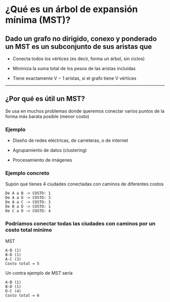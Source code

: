 # ¿Qué es un árbol de expansión mínima (MST)?

## Dado un grafo no dirigido, conexo y ponderado un MST es un subconjunto de sus aristas que

- Conecta todos los vértices (es decir, forma un árbol, sin ciclos)

- Minimiza la suma total de los pesos de las aristas incluidas

- Tiene exactamente V − 1 aristas, si el grafo tiene V vértices

---

## ¿Por qué es útil un MST?

Se usa en muchos problemas donde queremos conectar varios puntos de la forma más barata posible (menor costo)

### Ejemplo

- Diseño de redes eléctricas, de carreteras, o de internet

- Agrupamiento de datos (clustering)

- Procesamiento de imágenes

### Ejemplo concreto

Supón que tienes 4 ciudades conectadas con caminos de diferentes costos
```
De A a B -> COSTO: 1
De A a D -> COSTO: 3
De A a C -> COSTO: 3
De B a D -> COSTO: 1
De C a D -> COSTO: 4
```

### Podríamos conectar todas las ciudades con caminos por un costo total mínimo

MST
```
A-B (1)
B-D (1)
A-C (3)
Costo total = 5
```

Un contra ejemplo de MST sería
```
A-B (1)
B-D (1)
D-C (4)
Costo total = 6
```

